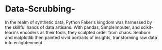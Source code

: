 # Data-Scrubbing-
In the realm of synthetic data, Python Faker's kingdom was harnessed by the skillful hands of data artisans. With pandas, SimpleImputer, and scikit-learn's encoders as their tools, they sculpted order from chaos. Seaborn and matplotlib then painted vivid portraits of insights, transforming raw data into enlightenment.
